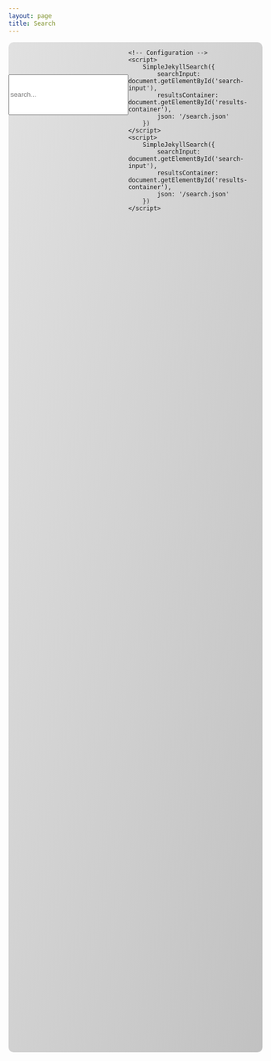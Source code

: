 ```yaml
---
layout: page
title: Search
---
```


<div style="display: flex; place-content: start center; width: 100%; min-height: 50vh;
background-image: linear-gradient(to bottom right, #e1e1e1, #c1c1c1); border-radius: 10px">
    <!-- Html Elements for Search -->
    <div id="search-container" style="width: 90%; margin-top: 4rem;">
        <input type="text" id="search-input" placeholder="search..." style="width: 100%; height: 5rem">
        <ul id="results-container"></ul>
        <ul id="content-results-container"></ul>
    </div>
    <!-- Script pointing to search-script.js -->
    <script src="/assets/js/search.js" type="text/javascript"></script>

    <!-- Configuration -->
    <script>
        SimpleJekyllSearch({
            searchInput: document.getElementById('search-input'),
            resultsContainer: document.getElementById('results-container'),
            json: '/search.json'
        })
    </script>
    <script>
        SimpleJekyllSearch({
            searchInput: document.getElementById('search-input'),
            resultsContainer: document.getElementById('results-container'),
            json: '/search.json'
        })
    </script>
</div>

